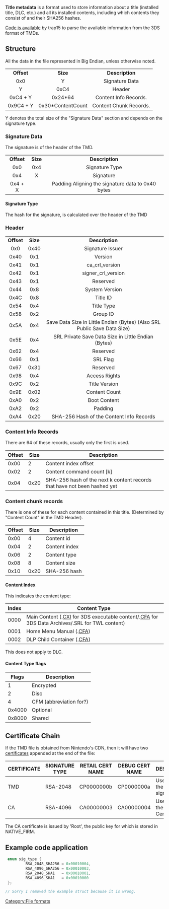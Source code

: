 **Title metadata** is a format used to store information about a title
(installed title, DLC, etc.) and all its installed contents, including
which contents they consist of and their SHA256 hashes.

[Code is available](https://bitbucket.org/trap15/3dshax) by trap15 to
parse the available information from the 3DS format of TMDs.

## Structure

All the data in the file represented in Big Endian, unless otherwise
noted.

|            |                    |                        |
|:----------:|:------------------:|:----------------------:|
| **Offset** |      **Size**      |    **Description**     |
|    0x0     |         Y          |     Signature Data     |
|     Y      |        0xC4        |         Header         |
|  0xC4 + Y  |      0x24\*64      | Content Info Records.  |
| 0x9C4 + Y  | 0x30\*ContentCount | Content Chunk Records. |

Y denotes the total size of the "Signature Data" section and depends on
the signature type.

### Signature Data

The signature is of the header of the TMD.

|            |          |                                                   |
|:----------:|:--------:|:-------------------------------------------------:|
| **Offset** | **Size** |                  **Description**                  |
|    0x0     |   0x4    |                  Signature Type                   |
|    0x4     |    X     |                     Signature                     |
|  0x4 + X   |          | Padding Aligning the signature data to 0x40 bytes |

#### Signature Type

The hash for the signature, is calculated over the header of the TMD

### Header

|            |          |                                                                          |
|:----------:|:--------:|:------------------------------------------------------------------------:|
| **Offset** | **Size** |                             **Description**                              |
|    0x0     |   0x40   |                             Signature Issuer                             |
|    0x40    |   0x1    |                                 Version                                  |
|    0x41    |   0x1    |                              ca_crl_version                              |
|    0x42    |   0x1    |                            signer_crl_version                            |
|    0x43    |   0x1    |                                 Reserved                                 |
|    0x44    |   0x8    |                              System Version                              |
|    0x4C    |   0x8    |                                 Title ID                                 |
|    0x54    |   0x4    |                                Title Type                                |
|    0x58    |   0x2    |                                 Group ID                                 |
|    0x5A    |   0x4    | Save Data Size in Little Endian (Bytes) (Also SRL Public Save Data Size) |
|    0x5E    |   0x4    |           SRL Private Save Data Size in Little Endian (Bytes)            |
|    0x62    |   0x4    |                                 Reserved                                 |
|    0x66    |   0x1    |                                 SRL Flag                                 |
|    0x67    |   0x31   |                                 Reserved                                 |
|    0x98    |   0x4    |                              Access Rights                               |
|    0x9C    |   0x2    |                              Title Version                               |
|    0x9E    |   0x02   |                              Content Count                               |
|    0xA0    |   0x2    |                               Boot Content                               |
|    0xA2    |   0x2    |                                 Padding                                  |
|    0xA4    |   0x20   |                 SHA-256 Hash of the Content Info Records                 |

### Content Info Records

There are 64 of these records, usually only the first is used.

| Offset | Size | Description                                                              |
|--------|------|--------------------------------------------------------------------------|
| 0x00   | 2    | Content index offset                                                     |
| 0x02   | 2    | Content command count \[k\]                                              |
| 0x04   | 0x20 | SHA-256 hash of the next k content records that have not been hashed yet |

### Content chunk records

There is one of these for each content contained in this title.
(Determined by "Content Count" in the TMD Header).

| Offset | Size | Description   |
|--------|------|---------------|
| 0x00   | 4    | Content id    |
| 0x04   | 2    | Content index |
| 0x06   | 2    | Content type  |
| 0x08   | 8    | Content size  |
| 0x10   | 0x20 | SHA-256 hash  |

#### Content Index

This indicates the content type:

| Index | Content Type                                                                                                                                 |
|-------|----------------------------------------------------------------------------------------------------------------------------------------------|
| 0000  | Main Content (.[CXI](NCCH#CXI "wikilink") for 3DS executable content/.[CFA](NCCH#CFA "wikilink") for 3DS Data Archives/.SRL for TWL content) |
| 0001  | Home Menu Manual (.[CFA](NCCH#CFA "wikilink"))                                                                                               |
| 0002  | DLP Child Container (.[CFA](NCCH#CFA "wikilink"))                                                                                            |

This does not apply to DLC.

#### Content Type flags

| Flags  | Description             |
|--------|-------------------------|
| 1      | Encrypted               |
| 2      | Disc                    |
| 4      | CFM (abbreviation for?) |
| 0x4000 | Optional                |
| 0x8000 | Shared                  |

## Certificate Chain

If the TMD file is obtained from Nintendo's CDN, then it will have two
[certificates](Certificates "wikilink") appended at the end of the file:

| CERTIFICATE | SIGNATURE TYPE | RETAIL CERT NAME | DEBUG CERT NAME | DESCRIPTION                        |
|-------------|----------------|------------------|-----------------|------------------------------------|
| TMD         | RSA-2048       | CP0000000b       | CP0000000a      | Used to verify the TMD signature   |
| CA          | RSA-4096       | CA00000003       | CA00000004      | Used to verify the TMD Certificate |

The CA certificate is issued by 'Root', the public key for which is
stored in NATIVE_FIRM.

## Example code application

``` c
 enum sig_type {
         RSA_2048_SHA256 = 0x00010004,
         RSA_4096_SHA256 = 0x00010003,
         RSA_2048_SHA1   = 0x00010001,
         RSA_4096_SHA1   = 0x00010000
 };

// Sorry I removed the example struct because it is wrong.
```

[Category:File formats](Category:File_formats "wikilink")